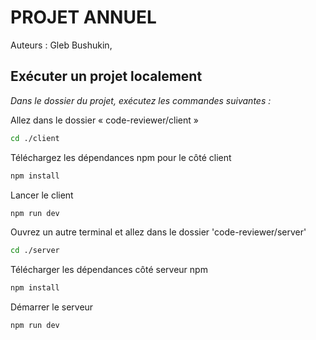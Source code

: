 # PROJET ANNUEL

Auteurs : Gleb Bushukin, 

## Exécuter un projet localement

*Dans le dossier du projet, exécutez les commandes suivantes :*

Allez dans le dossier « code-reviewer/client »

```bash
cd ./client
```

Téléchargez les dépendances npm pour le côté client

```bash
npm install
```

Lancer le client

```bash
npm run dev
```

Ouvrez un autre terminal et allez dans le dossier 'code-reviewer/server'

```bash
cd ./server
```

Télécharger les dépendances côté serveur npm

```bash
npm install
```

Démarrer le serveur

```bash
npm run dev
```